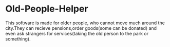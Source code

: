# Old-People-Helper

This software is made for older people, who cannot move much around the
city.They can recieve pensions,order goods(some can be donated) and even
ask strangers for services(taking the old person to the park or
something).

